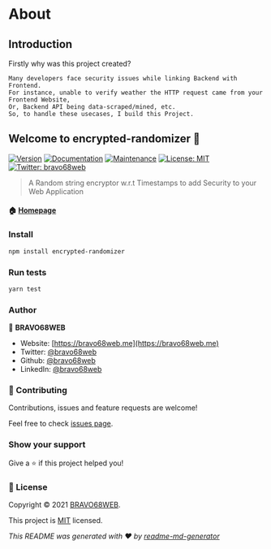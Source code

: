 # About

## Introduction

Firstly why was this project created?

```text
Many developers face security issues while linking Backend with Frontend. 
For instance, unable to verify weather the HTTP request came from your Frontend Website,
Or, Backend API being data-scraped/mined, etc. 
So, to handle these usecases, I build this Project.
```

## Welcome to encrypted-randomizer 👋

[![Version](https://img.shields.io/npm/v/encrypted-randomizer.svg)](https://www.npmjs.com/package/encrypted-randomizer) [![Documentation](https://img.shields.io/badge/documentation-yes-brightgreen.svg)](https://bravo68web.github.io/randomizer/) [![Maintenance](https://img.shields.io/badge/Maintained%3F-yes-green.svg)](https://github.com/bravo68web/randomizer/graphs/commit-activity) [![License: MIT](https://img.shields.io/github/license/bravo68web/randomizer)](https://github.com/bravo68web/randomizer/blob/master/LICENSE) [![Twitter: bravo68web](https://img.shields.io/twitter/follow/bravo68web.svg?style=social)](https://twitter.com/bravo68web)

> A Random string encryptor w.r.t Timestamps to add Security to your Web Application

#### 🏠 [Homepage](https://github.com/bravo68web/randomizer#readme)

### Install

```bash
npm install encrypted-randomizer
```

### Run tests

```bash
yarn test
```

### Author

👤 **BRAVO68WEB**

* Website: [https://bravo68web.me](https://bravo68web.me)
* Twitter: [@bravo68web](https://twitter.com/bravo68web)
* Github: [@bravo68web](https://github.com/bravo68web)
* LinkedIn: [@bravo68web](https://linkedin.com/in/bravo68web)

### 🤝 Contributing

Contributions, issues and feature requests are welcome!

Feel free to check [issues page](https://github.com/bravo68web/randomizer/issues).

### Show your support

Give a ⭐️ if this project helped you!

### 📝 License

Copyright © 2021 [BRAVO68WEB](https://github.com/bravo68web).

This project is [MIT](https://github.com/bravo68web/randomizer/blob/master/LICENSE) licensed.

_This README was generated with ❤️ by_ [_readme-md-generator_](https://github.com/kefranabg/readme-md-generator)

